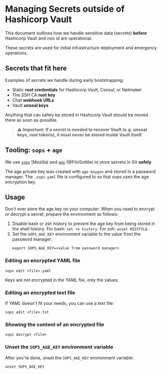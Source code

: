 # Managing Secrets outside of Hashicorp Vault

This document outlines how we handle sensitive data (secrets) **before** Hashicorp Vault and noo id are operational.

These secrets are used for initial infrastructure deployment and emergency operations. 

## Secrets that fit here

Examples of secrets we handle during early bootstrapping:

- Static **root credentials** for Hashicorp Vault, Consul, or Netmaker
- The SSH CA **root key**
- Chat **webhook URLs**
- Vault **unseal keys**

Anything that can safely be stored in Hashicorp Vault should be moved there as soon as possible.

> **⚠️ Important: If a secret is needed to recover Vault (e.g. unseal keys, root tokens), it must never be stored inside Vault itself.**

## Tooling: `sops` + `age`

We use [`sops`](https://github.com/getsops/sops) (Mozilla) and [`age`](https://github.com/FiloSottile/age) (@FiloSottile) to store secrets in Git **safely**.

The age private key was created with `age-keygen` and stored in a password manager. The `.sops.yaml` file is configured to so that sops uses the age encryption key.

## Usage

Don't ever store the age key on your computer. When you need to encrypt or decrypt a secret, prepare the environment as follows:

1. Disable bash or zsh history to prevent the age key from being stored in the shell history. For bash: `set +o history`. For zsh: `unset HISTFILE`.
2. Set the `SOPS_AGE_KEY` environment variable to the value from the password manager:
    ```
    export SOPS_AGE_KEY=<value from password manager>
    ```

### Editing an encrypted YAML file

```
sops edit <file>.yaml
```

Keys are not encrypted in the YAML file, only the values.

### Editing an encrypted text file

If YAML doesn't fit your needs, you can use a text file:

```
sops edit <file>.txt
```

### Showing the content of an encrypted file

```
sops decrypt <file>
```

### Unset the `SOPS_AGE_KEY` environment variable

After you're done, unset the `SOPS_AGE_KEY` environment variable:

```
unset SOPS_AGE_KEY
```

